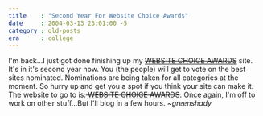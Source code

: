 ```yaml
---
title    : "Second Year For Website Choice Awards"
date     : 2004-03-13 23:01:00 -5
category : old-posts
era      : college
---
```


I'm back...I just got done finishing up my <a href="http://" title="Link No Longer Available"><del> WEBSITE CHOICE AWARDS</del></a> site.  It's in it's second year now.  You (the people) will get to vote on the best sites nominated.  Nominations are being taken for all categories at the moment.  So hurry up and get you a spot if you think your site can make it.  The website to go to is:<a href="http://" title="Link No Longer Available"><del> WEBSITE CHOICE AWARDS</del></a>.  Once again, I'm off to work on other stuff...But I'll blog in a few hours.  <em> ~greenshady</em>
